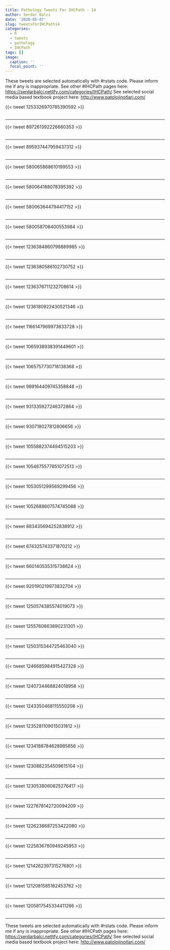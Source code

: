 ```yaml
---
title: Pathology Tweets For IHCPath - 14
author: Serdar Balci
date: '2020-05-07'
slug: tweetsForIHCPath14
categories:
  - R
  - tweets
  - pathology
  - IHCPath
tags: []
image:
  caption: ''
  focal_point: ''
---
```



These tweets are selected automatically with #rstats code. Please inform me if any is inappropriate.
See other #IHCPath pages here: https://serdarbalci.netlify.com/categories/IHCPath/ 
See selected social media based textbook project here: http://www.patolojinotlari.com/

{{< tweet 1253326970785390592 >}}
<br>
<br>
<hr>
{{< tweet 897261392226660353 >}}
<br>
<br>
<hr>
{{< tweet 895937447959437312 >}}
<br>
<br>
<hr>
{{< tweet 580065868610199553 >}}
<br>
<br>
<hr>
{{< tweet 580064188078395392 >}}
<br>
<br>
<hr>
{{< tweet 580063644794417152 >}}
<br>
<br>
<hr>
{{< tweet 580058708400553984 >}}
<br>
<br>
<hr>
{{< tweet 1236384860798889985 >}}
<br>
<br>
<hr>
{{< tweet 1236380586102730752 >}}
<br>
<br>
<hr>
{{< tweet 1236376711232708614 >}}
<br>
<br>
<hr>
{{< tweet 1236180922430521346 >}}
<br>
<br>
<hr>
{{< tweet 1166147969973833728 >}}
<br>
<br>
<hr>
{{< tweet 1065938938391449601 >}}
<br>
<br>
<hr>
{{< tweet 1065757730718138368 >}}
<br>
<br>
<hr>
{{< tweet 989164409745358848 >}}
<br>
<br>
<hr>
{{< tweet 931335927246372864 >}}
<br>
<br>
<hr>
{{< tweet 930718027812806656 >}}
<br>
<br>
<hr>
{{< tweet 1055882374494515203 >}}
<br>
<br>
<hr>
{{< tweet 1054675577851072513 >}}
<br>
<br>
<hr>
{{< tweet 1053051299569299456 >}}
<br>
<br>
<hr>
{{< tweet 1052688607574745088 >}}
<br>
<br>
<hr>
{{< tweet 883435694252838912 >}}
<br>
<br>
<hr>
{{< tweet 674325743371870212 >}}
<br>
<br>
<hr>
{{< tweet 660140535315738624 >}}
<br>
<br>
<hr>
{{< tweet 920190219973832704 >}}
<br>
<br>
<hr>
{{< tweet 1250574385574019073 >}}
<br>
<br>
<hr>
{{< tweet 1255760663890231301 >}}
<br>
<br>
<hr>
{{< tweet 1250315344725463040 >}}
<br>
<br>
<hr>
{{< tweet 1246685984915427328 >}}
<br>
<br>
<hr>
{{< tweet 1240734468824018958 >}}
<br>
<br>
<hr>
{{< tweet 1243350468115550208 >}}
<br>
<br>
<hr>
{{< tweet 1235281109015031812 >}}
<br>
<br>
<hr>
{{< tweet 1234188784628985856 >}}
<br>
<br>
<hr>
{{< tweet 1230882354509615104 >}}
<br>
<br>
<hr>
{{< tweet 1230538060825276417 >}}
<br>
<br>
<hr>
{{< tweet 1227678142720094209 >}}
<br>
<br>
<hr>
{{< tweet 1226238687253422080 >}}
<br>
<br>
<hr>
{{< tweet 1225836780949245953 >}}
<br>
<br>
<hr>
{{< tweet 1214262397315276801 >}}
<br>
<br>
<hr>
{{< tweet 1212081585182453762 >}}
<br>
<br>
<hr>
{{< tweet 1205817545334411266 >}}
<br>
<br>
<hr>


These tweets are selected automatically with #rstats code. Please inform me if any is inappropriate.
See other #IHCPath pages here: https://serdarbalci.netlify.com/categories/IHCPath/ 
See selected social media based textbook project here: http://www.patolojinotlari.com/

